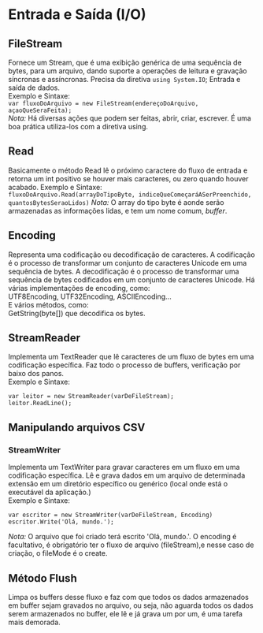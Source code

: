 ﻿# Entrada e Saída (I/O)

## FileStream
Fornece um Stream, que é uma exibição genérica de uma sequência de bytes, para um 
arquivo, dando suporte a operações de leitura e gravação síncronas e assíncronas.
Precisa da diretiva `using System.IO`; Entrada e saída de dados. </br>
Exemplo e Sintaxe: </br>
`var fluxoDoArquivo = new FileStream(endereçoDoArquivo, açaoQueSeraFeita);`</br>
*Nota:* Há diversas ações que podem ser feitas, abrir, criar, escrever. É uma boa
prática utiliza-los com a diretiva using.

## Read
Basicamente o método Read lê o próximo caractere do fluxo de entrada e retorna
um int positivo se houver mais caracteres, ou zero quando houver acabado. 
Exemplo e Sintaxe: </br>
`fluxoDoArquivo.Read(arrayDoTipoByte, indiceQueComeçaráASerPreenchido, quantosBytesSeraoLidos)`
*Nota:* O array do tipo byte é aonde serão armazenadas as informações lidas, e tem
um nome comum, *buffer*.

## Encoding
Representa uma codificação ou decodificação de caracteres. A codificação é o 
processo de transformar um conjunto de caracteres Unicode em uma sequência de bytes.
A decodificação é o processo de transformar uma sequência de bytes codificados 
em um conjunto de caracteres Unicode. Há várias implementações de encoding, como: </br>
UTF8Encoding, UTF32Encoding, ASCIIEncoding...</br>
E vários métodos, como: </br>
GetString(byte[]) que decodifica os bytes.

## StreamReader
Implementa um TextReader que lê caracteres de um fluxo de bytes em uma codificação 
específica. Faz todo o processo de buffers, verificação por baixo dos panos. </br>
Exemplo e Sintaxe: </br>
~~~
var leitor = new StreamReader(varDeFileStream);
leitor.ReadLine();
~~~

## Manipulando arquivos CSV
### StreamWriter
Implementa um TextWriter para gravar caracteres em um fluxo em uma codificação 
específica. Lê e grava dados em um arquivo de determinada extensão em um diretório
específico ou genérico (local onde está o executável da aplicação.)</br>
Exemplo e Sintaxe: </br>
~~~
var escritor = new StreamWriter(varDeFileStream, Encoding)
escritor.Write('Olá, mundo.');
~~~
*Nota:* O arquivo que foi criado terá escrito 'Olá, mundo.'. O encoding é facultativo, 
é obrigatório ter o fluxo de arquivo (fileStream),e nesse caso de criação, o 
fileMode é o create.

## Método Flush
Limpa os buffers desse fluxo e faz com que todos os dados armazenados em buffer 
sejam gravados no arquivo, ou seja, não aguarda todos os dados serem armazenados
no buffer, ele lê e já grava um por um, é uma tarefa mais demorada.


